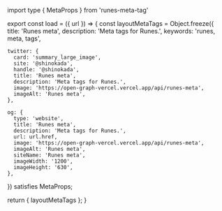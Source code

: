 import type { MetaProps } from 'runes-meta-tag'

export const load = ({ url }) => {
  const layoutMetaTags = Object.freeze({
    title: 'Runes meta',
    description: 'Meta tags for Runes.',
    keywords: 'runes, meta, tags',

    twitter: {
      card: 'summary_large_image',
      site: '@shinokada',
      handle: '@shinokada',
      title: 'Runes meta',
      description: 'Meta tags for Runes.',
      image: 'https://open-graph-vercel.vercel.app/api/runes-meta',
      imageAlt: 'Runes meta',
    },

    og: {
      type: 'website',
      title: 'Runes meta',
      description: 'Meta tags for Runes.',
      url: url.href,
      image: 'https://open-graph-vercel.vercel.app/api/runes-meta',
      imageAlt: 'Runes meta',
      siteName: 'Runes meta',
      imageWidth: '1200',
      imageHeight: '630',
    }, 


  }) satisfies MetaProps;

  return {
    layoutMetaTags
  };
}